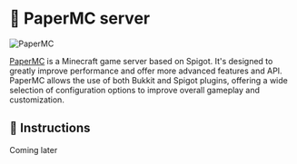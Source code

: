 # 🧻 PaperMC server
![PaperMC](https://papermc.io/assets/logo/256x.png)

[PaperMC](https://github.com/mtoensing/Docker-Minecraft-PaperMC-Server) is a Minecraft game server based on Spigot. It's designed to greatly improve performance and offer more advanced features and API. PaperMC allows the use of both Bukkit and Spigot plugins, offering a wide selection of configuration options to improve overall gameplay and customization.

## 📜 Instructions
Coming later